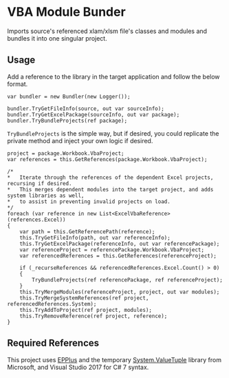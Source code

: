 # VBA Module Bunder
Imports source's referenced xlam/xlsm file's classes and modules and bundles it into one singular project.

## Usage
Add a reference to the library in the target application and follow the below format. 

    var bundler = new Bundler(new Logger());

    bundler.TryGetFileInfo(source, out var sourceInfo);
    bundler.TryGetExcelPackage(sourceInfo, out var package);
    bundler.TryBundleProjects(ref package);

`TryBundleProjects` is the simple way, but if desired, you could replicate the private method and inject your own logic if desired.

	project = package.Workbook.VbaProject;
	var references = this.GetReferences(package.Workbook.VbaProject);

	/*	
	*	Iterate through the references of the dependent Excel projects, recursing if desired.
	*	This merges dependent modules into the target project, and adds system libraries as well,
	*	to assist in preventing invalid projects on load.
	*/
    foreach (var reference in new List<ExcelVbaReference>(references.Excel))
	{
		var path = this.GetReferencePath(reference);
		this.TryGetFileInfo(path, out var referenceInfo);
		this.TryGetExcelPackage(referenceInfo, out var referencePackage);
		var referenceProject = referencePackage.Workbook.VbaProject;
		var referencedReferences = this.GetReferences(referenceProject);

		if (_recurseReferences && referencedReferences.Excel.Count() > 0)
		{
			TryBundleProjects(ref referencePackage, ref referenceProject);
		}
		this.TryMergeModules(referenceProject, project, out var modules);
		this.TryMergeSystemReferences(ref project, referencedReferences.System);
		this.TryAddToProject(ref project, modules);
		this.TryRemoveReference(ref project, reference);
	}
            
##  Required References
This project uses [EPPlus](https://github.com/pruiz/EPPlus/tree/master/EPPlus) and the temporary [System.ValueTuple](https://www.nuget.org/packages/System.ValueTuple/) library from Microsoft, and Visual Studio 2017 for C# 7 syntax.
